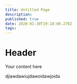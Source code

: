 ```yaml
---
title: Untitled Page
description: 
published: true
date: 2020-01-30T19:18:09.270Z
tags: 
---
```


# Header
Your content here


djiawdawiujdawoidawjoida
